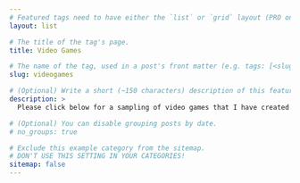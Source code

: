 ```yaml
---
# Featured tags need to have either the `list` or `grid` layout (PRO only).
layout: list

# The title of the tag's page.
title: Video Games

# The name of the tag, used in a post's front matter (e.g. tags: [<slug>]).
slug: videogames

# (Optional) Write a short (~150 characters) description of this featured tag.
description: >
  Please click below for a sampling of video games that I have created.

# (Optional) You can disable grouping posts by date.
# no_groups: true

# Exclude this example category from the sitemap.
# DON'T USE THIS SETTING IN YOUR CATEGORIES!
sitemap: false
---
```

